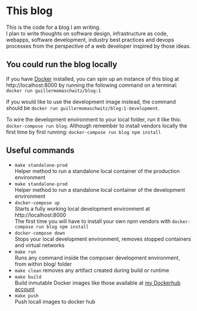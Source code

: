 # This blog

This is the code for a blog I am writing. \
I plan to write thoughts on software design, infrastructure as code, webapps, software development, industry best practices and devops processes from the perspective of a web developer inspired by those ideas.

## You could run the blog locally

If you have [Docker](https://www.docker.com/get-started) installed, you can spin up an instance of this blog at http://localhost:8000 by running the following command on a terminal: `docker run guillermomaschwitz/blog:1`

If you would like to use the development image instead, the command should be `docker run guillermomaschwitz/blog:1-development`.

To wire the development environment to your local folder, run it like this: `docker-compose run blog`. Although remember to install vendors locally the first time by first running: `docker-compose run blog npm install`

## Useful commands

- `make standalone-prod` \
Helper method to run a standalone local container of the production environment
- `make standalone-prod` \
Helper method to run a standalone local container of the development environment
- `docker-compose up` \
Starts a fully working local development environment at http://localhost:8000 \
The first time you will have to install your own npm vendors with `docker-compose run blog npm install`
- `docker-compose down` \
Stops your local development environment, removes stopped containers and virtual networks
- `make run` \
Runs any command inside the composer development environment, from within blog/ folder
- `make clean` removes any artifact created during build or runtime
- `make build` \
Build inmutable Docker images like those available at [my Dockerhub account](https://hub.docker.com/r/guillermomaschwitz/blog)
- `make push` \
Push locall images to docker hub
